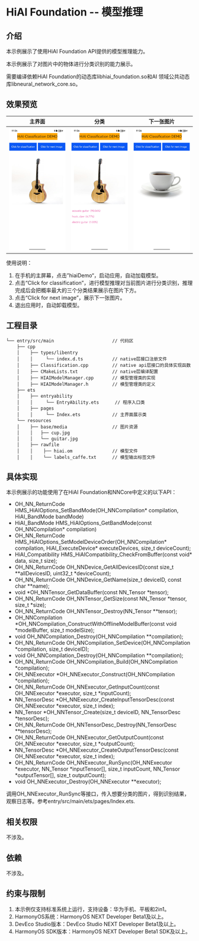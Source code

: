 # HiAI Foundation -- 模型推理

## 介绍

本示例展示了使用HiAI Foundation API提供的模型推理能力。

本示例展示了对图片中的物体进行分类识别的能力展示。

需要编译依赖HiAI Foundation的动态库libhiai_foundation.so和AI 领域公共动态库libneural_network_core.so。

## 效果预览

|         **主界面**          |          **分类**          |          **下一张图片**          |
|:------------------------:|:------------------------:|--------------------------|
| ![](screenshots/launch.jpg) | ![](screenshots/guitar.jpg) | ![](screenshots/next.jpg) |

使用说明：

1. 在手机的主屏幕，点击”hiaiDemo“，启动应用，自动加载模型。
2. 点击“Click for classification”，进行模型推理对当前图片进行分类识别，推理完成后会把概率最大的三个分类结果展示在图片下方。
3. 点击“Click for next image”，展示下一张图片。 
4. 退出应用时，自动卸载模型。

## 工程目录
```
└── entry/src/main                      // 代码区
    ├── cpp
    │    ├── types/libentry
    │    │     └── index.d.ts           // native层接口注册文件
    │    ├── Classification.cpp         // native api层接口的具体实现函数
    │    ├── CMakeLists.txt             // native层编译配置
    │    ├── HIAIModelManager.cpp       // 模型管理类的实现
    │    ├── HIAIModelManager.h         // 模型管理类的定义
    ├── ets
    │    ├── entryability 
    │    │     └── EntryAbility.ets      // 程序入口类
    │    ├── pages 
    │    │     └── Index.ets            // 主界面展示类
    └── resources
    │    ├── base/media                 // 图片资源
    │    │   ├── cup.jpg
    │    │   └── guitar.jpg
    │    ├── rawfile 
    │    │    ├── hiai.om               // 模型文件
    │    │    └── labels_caffe.txt      // 模型输出标签文件
```

## 具体实现

本示例展示的功能使用了在HiAI Foundation和NNCore中定义的以下API：

* OH_NN_ReturnCode HMS_HiAIOptions_SetBandMode(OH_NNCompilation* compilation, HiAI_BandMode bandMode)
* HiAI_BandMode HMS_HiAIOptions_GetBandMode(const OH_NNCompilation* compilation)
* OH_NN_ReturnCode HMS_HiAIOptions_SetModelDeviceOrder(OH_NNCompilation* compilation, HiAI_ExecuteDevice* executeDevices, size_t deviceCount);
* HiAI_Compatibility HMS_HiAICompatibility_CheckFromBuffer(const void* data, size_t size);
* OH_NN_ReturnCode OH_NNDevice_GetAllDevicesID(const size_t **allDevicesID, uint32_t *deviceCount);
* OH_NN_ReturnCode OH_NNDevice_GetName(size_t deviceID, const char **name);
* void *OH_NNTensor_GetDataBuffer(const NN_Tensor *tensor);
* OH_NN_ReturnCode OH_NNTensor_GetSize(const NN_Tensor *tensor, size_t *size);
* OH_NN_ReturnCode OH_NNTensor_Destroy(NN_Tensor **tensor);
* OH_NNCompilation *OH_NNCompilation_ConstructWithOfflineModelBuffer(const void *modelBuffer, size_t modelSize);
* void OH_NNCompilation_Destroy(OH_NNCompilation **compilation);
* OH_NN_ReturnCode OH_NNCompilation_SetDevice(OH_NNCompilation *compilation, size_t deviceID);
* void OH_NNCompilation_Destroy(OH_NNCompilation **compilation);
* OH_NN_ReturnCode OH_NNCompilation_Build(OH_NNCompilation *compilation);
* OH_NNExecutor *OH_NNExecutor_Construct(OH_NNCompilation *compilation);
* OH_NN_ReturnCode OH_NNExecutor_GetInputCount(const OH_NNExecutor *executor, size_t *inputCount);
* NN_TensorDesc *OH_NNExecutor_CreateInputTensorDesc(const OH_NNExecutor *executor, size_t index);
* NN_Tensor *OH_NNTensor_Create(size_t deviceID, NN_TensorDesc *tensorDesc);
* OH_NN_ReturnCode OH_NNTensorDesc_Destroy(NN_TensorDesc **tensorDesc);
* OH_NN_ReturnCode OH_NNExecutor_GetOutputCount(const OH_NNExecutor *executor, size_t *outputCount);
* NN_TensorDesc *OH_NNExecutor_CreateOutputTensorDesc(const OH_NNExecutor *executor, size_t index);
* OH_NN_ReturnCode OH_NNExecutor_RunSync(OH_NNExecutor *executor, NN_Tensor *inputTensor[], size_t inputCount, NN_Tensor *outputTensor[], size_t outputCount);
* void OH_NNExecutor_Destroy(OH_NNExecutor **executor);

调用OH_NNExecutor_RunSync等接口，传入想要分类的图片，得到识别结果，观察日志等。参考entry/src/main/ets/pages/Index.ets.

## 相关权限

不涉及。

## 依赖

不涉及。

## 约束与限制

1. 本示例仅支持标准系统上运行，支持设备：华为手机、平板和2in1。
2. HarmonyOS系统：HarmonyOS NEXT Developer Beta1及以上。
3. DevEco Studio版本：DevEco Studio NEXT Developer Beta1及以上。
4. HarmonyOS SDK版本：HarmonyOS NEXT Developer Beta1 SDK及以上。


